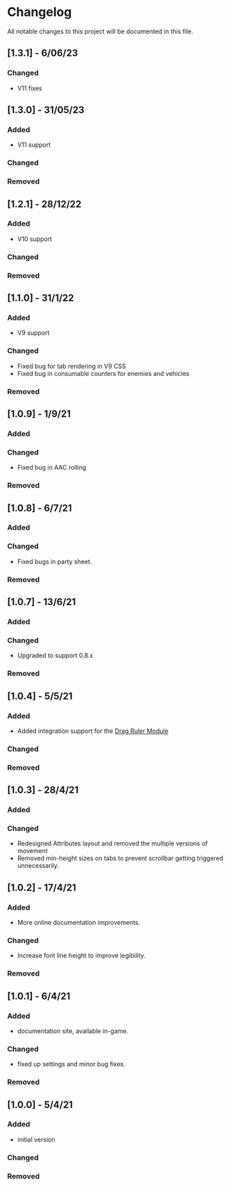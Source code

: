 # Changelog

All notable changes to this project will be documented in this file.

## [1.3.1] - 6/06/23
### Changed
- V11 fixes

## [1.3.0] - 31/05/23
### Added
- V11 support
### Changed

### Removed
## [1.2.1] - 28/12/22

### Added

- V10 support

### Changed

### Removed

## [1.1.0] - 31/1/22

### Added

- V9 support

### Changed

- Fixed bug for tab rendering in V9 CSS
- Fixed bug in consumable counters for enemies and vehicles

### Removed

## [1.0.9] - 1/9/21

### Added

### Changed

- Fixed bug in AAC rolling

### Removed

## [1.0.8] - 6/7/21

### Added

### Changed

- Fixed bugs in party sheet.

### Removed

## [1.0.7] - 13/6/21

### Added

### Changed

- Upgraded to support 0.8.x

### Removed

## [1.0.4] - 5/5/21

### Added

- Added integration support for the [Drag Ruler Module](https://foundryvtt.com/packages/drag-ruler)

### Changed

### Removed

## [1.0.3] - 28/4/21

### Added

### Changed

- Redesigned Attributes layout and removed the multiple versions of movement
- Removed min-height sizes on tabs to prevent scrollbar getting triggered unnecessarily.

## [1.0.2] - 17/4/21

### Added

- More online documentation improvements.

### Changed

- Increase font line height to improve legibility.

### Removed

## [1.0.1] - 6/4/21

### Added

- documentation site, available in-game.

### Changed

- fixed up settings and minor bug fixes.

### Removed

## [1.0.0] - 5/4/21

### Added

- initial version

### Changed

### Removed
